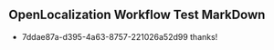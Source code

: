 ## OpenLocalization Workflow Test MarkDown
* 7ddae87a-d395-4a63-8757-221026a52d99 thanks!

<!--HONumber=Aug16_HO1-->


